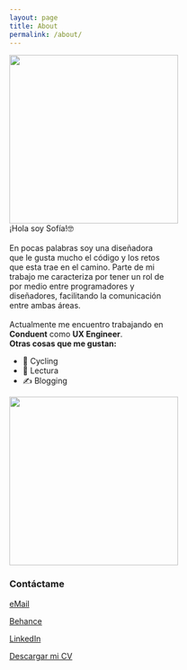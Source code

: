 ```yaml
---
layout: page
title: About
permalink: /about/
---
```


<div style="float:left;"><img width="300" src="{{ site.baseurl }}/images/yo02.jpg"></div>

<div style="float:left; max-width: 100%, margin-left: 20px; width: 55%">
¡Hola soy Sofía!🤓
  <br><br>
En pocas palabras soy una diseñadora que le gusta mucho el código y los retos que esta trae en el camino. Parte de mi trabajo me caracteriza por tener un rol de por medio entre programadores y diseñadores, facilitando la comunicación entre ambas áreas.
<br><br>
Actualmente me encuentro trabajando en <b>Conduent</b> como <b>UX Engineer</b>.
</div>

<div style="float:left; max-width:100%; width: 65%;">
<b>Otras cosas que me gustan:</b>
<ul>
<li>🚴‍ Cycling</li>
<li>📒 Lectura</li>
<li>✍️ Blogging</li>
<ul>
</div>

<div style="float:left;"><img width="300" src="{{ site.baseurl }}/images/book.jpg"></div>

<div style="clear:both;"></div>

### Contáctame

[eMail](mailto:escobar.isofia@gmail.com)

[Behance](https://www.behance.net/isofiaescobar)

[LinkedIn](https://www.linkedin.com/in/ingrid-sofia-escobar-14513a70/)

[Descargar mi CV](https://sssofia.github.io/sophie-landing/docs/cv-sofiaescobar.pdf)
